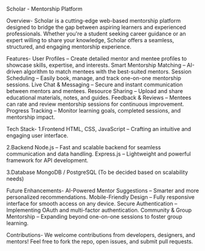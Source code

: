 Scholar - Mentorship Platform

Overview-
Scholar is a cutting-edge web-based mentorship platform designed to bridge the gap between aspiring learners and experienced professionals. Whether you're a student seeking career guidance or an expert willing to share your knowledge, Scholar offers a seamless, structured, and engaging mentorship experience.

Features-
User Profiles – Create detailed mentor and mentee profiles to showcase skills, expertise, and interests.
Smart Mentorship Matching – AI-driven algorithm to match mentees with the best-suited mentors.
Session Scheduling – Easily book, manage, and track one-on-one mentorship sessions.
Live Chat & Messaging – Secure and instant communication between mentors and mentees.
Resource Sharing – Upload and share educational materials, notes, and guides.
Feedback & Reviews – Mentees can rate and review mentorship sessions for continuous improvement.
Progress Tracking – Monitor learning goals, completed sessions, and mentorship impact.

Tech Stack-
1.Frontend
HTML, CSS, JavaScript – Crafting an intuitive and engaging user interface.

2.Backend
Node.js – Fast and scalable backend for seamless communication and data handling.
Express.js – Lightweight and powerful framework for API development.

3.Database
MongoDB / PostgreSQL (To be decided based on scalability needs)

Future Enhancements-
AI-Powered Mentor Suggestions – Smarter and more personalized recommendations.
Mobile-Friendly Design – Fully responsive interface for smooth access on any device.
Secure Authentication – Implementing OAuth and multi-factor authentication.
Community & Group Mentorship – Expanding beyond one-on-one sessions to foster group learning.

Contributions-
We welcome contributions from developers, designers, and mentors! Feel free to fork the repo, open issues, and submit pull requests.
